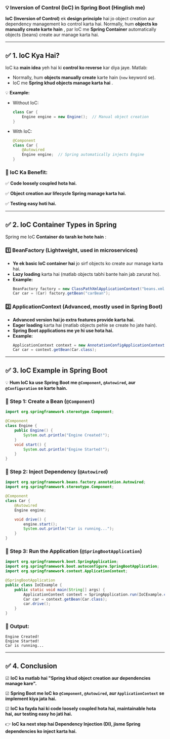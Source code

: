 ### **💡 Inversion of Control (IoC) in Spring Boot (Hinglish me)**

**IoC (Inversion of Control)** ek **design principle** hai jo object creation aur dependency management ko control karta hai. Normally, hum  **objects ko manually create karte hain** , par IoC me **Spring Container** automatically objects (beans) create aur manage karta hai.

---

## **✅ 1. IoC Kya Hai?**

IoC ka **main idea** yeh hai ki **control ko reverse** kar diya jaye. Matlab:

* Normally, hum **objects manually create** karte hain (`new` keyword se).
* IoC me  **Spring khud objects manage karta hai** .

💡 **Example:**

* Without IoC:
  ```java
  class Car {
      Engine engine = new Engine();  // Manual object creation
  }
  ```
* With IoC:
  ```java
  @Component
  class Car {
      @Autowired
      Engine engine;  // Spring automatically injects Engine
  }
  ```

### **📌 IoC Ka Benefit:**

✅ **Code loosely coupled hota hai.**

✅ **Object creation aur lifecycle Spring manage karta hai.**

✅ **Testing easy hoti hai.**

---

## **✅ 2. IoC Container Types in Spring**

Spring me IoC  **Container do tarah ke hote hain** :

### **1️⃣ BeanFactory** (Lightweight, used in microservices)

* **Ye ek basic IoC container hai** jo sirf objects ko create aur manage karta hai.
* **Lazy loading** karta hai (matlab objects tabhi bante hain jab zarurat ho).
* **Example:**
  ```java
  BeanFactory factory = new ClassPathXmlApplicationContext("beans.xml");
  Car car = (Car) factory.getBean("carBean");
  ```

### **2️⃣ ApplicationContext** (Advanced, mostly used in Spring Boot)

* **Advanced version hai jo extra features provide karta hai.**
* **Eager loading** karta hai (matlab objects pehle se create ho jate hain).
* **Spring Boot applications me ye hi use hota hai.**
* **Example:**
  ```java
  ApplicationContext context = new AnnotationConfigApplicationContext(AppConfig.class);
  Car car = context.getBean(Car.class);
  ```

---

## **✅ 3. IoC Example in Spring Boot**

💡 **Hum IoC ka use Spring Boot me `@Component`, `@Autowired`, aur `@Configuration` se karte hain.**

### **📌 Step 1: Create a Bean (`@Component`)**

```java
import org.springframework.stereotype.Component;

@Component
class Engine {
    public Engine() {
        System.out.println("Engine Created!");
    }
    void start() {
        System.out.println("Engine Started!");
    }
}
```

### **📌 Step 2: Inject Dependency (`@Autowired`)**

```java
import org.springframework.beans.factory.annotation.Autowired;
import org.springframework.stereotype.Component;

@Component
class Car {
    @Autowired
    Engine engine;

    void drive() {
        engine.start();
        System.out.println("Car is running...");
    }
}
```

### **📌 Step 3: Run the Application (`@SpringBootApplication`)**

```java
import org.springframework.boot.SpringApplication;
import org.springframework.boot.autoconfigure.SpringBootApplication;
import org.springframework.context.ApplicationContext;

@SpringBootApplication
public class IoCExample {
    public static void main(String[] args) {
        ApplicationContext context = SpringApplication.run(IoCExample.class, args);
        Car car = context.getBean(Car.class);
        car.drive();
    }
}
```

### **📌 Output:**

```
Engine Created!
Engine Started!
Car is running...
```

---

## **✅ 4. Conclusion**

☑ **IoC ka matlab hai "Spring khud object creation aur dependencies manage kare".**

☑ **Spring Boot me IoC ko `@Component`, `@Autowired`, aur `ApplicationContext` se implement kiya jata hai.**

☑ **IoC ka fayda hai ki code loosely coupled hota hai, maintainable hota hai, aur testing easy ho jati hai.**

👉 **IoC ka next step hai Dependency Injection (DI), jisme Spring dependencies ko inject karta hai.**

